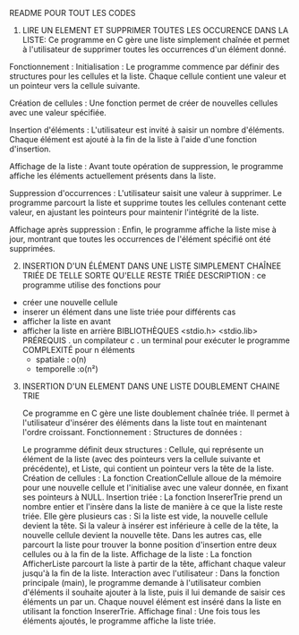 README POUR TOUT LES CODES

 1. LIRE UN ELEMENT ET SUPPRIMER TOUTES LES OCCURENCE DANS LA LISTE:
    Ce programme en C gère une liste simplement chaînée et permet à l'utilisateur de supprimer toutes les occurrences d'un élément donné.

Fonctionnement :
Initialisation : Le programme commence par définir des structures pour les cellules et la liste. Chaque cellule contient une valeur et un pointeur vers la cellule suivante.

Création de cellules : Une fonction permet de créer de nouvelles cellules avec une valeur spécifiée.

Insertion d'éléments : L'utilisateur est invité à saisir un nombre d'éléments. Chaque élément est ajouté à la fin de la liste à l'aide d'une fonction d'insertion.

Affichage de la liste : Avant toute opération de suppression, le programme affiche les éléments actuellement présents dans la liste.

Suppression d'occurrences : L'utilisateur saisit une valeur à supprimer. Le programme parcourt la liste et supprime toutes les cellules contenant cette valeur, en ajustant les pointeurs pour maintenir l'intégrité de la liste.

Affichage après suppression : Enfin, le programme affiche la liste mise à jour, montrant que toutes les occurrences de l'élément spécifié ont été supprimées.

2. INSERTION D'UN ÉLÉMENT DANS UNE LISTE SIMPLEMENT CHAÎNEE TRIÉE DE TELLE SORTE QU'ELLE RESTE TRIÉE 
DESCRIPTION : ce programme utilise des fonctions pour 
- créer une nouvelle cellule
- inserer un élément dans une liste triée pour différents cas
- afficher la liste en avant
- afficher la liste en arrière
  BIBLIOTHÈQUES
  <stdio.h>
  <stdio.lib>
  PRÉREQUIS
 . un compilateur c
 . un terminal pour exécuter le programme
  COMPLEXITÉ
  pour n éléments
  - spatiale : o(n)
  - temporelle :o(n²)
 

3. INSERTION D'UN ELEMENT DANS UNE LISTE DOUBLEMENT CHAINE TRIE

    Ce programme en C gère une liste doublement chaînée triée. Il permet à l'utilisateur d'insérer des éléments dans la liste tout en maintenant l'ordre croissant.
 Fonctionnement :
Structures de données :

    Le programme définit deux structures : Cellule, qui représente un élément de la liste (avec des pointeurs vers la cellule suivante et précédente), et Liste, qui contient un pointeur vers la tête de la liste.
Création de cellules :
     La fonction CreationCellule alloue de la mémoire pour une nouvelle cellule et l'initialise avec une valeur donnée, en fixant ses pointeurs à NULL.
Insertion triée :
      La fonction InsererTrie prend un nombre entier et l'insère dans la liste de manière à ce que la liste reste triée. Elle gère plusieurs cas :
Si la liste est vide, la nouvelle cellule devient la tête.
Si la valeur à insérer est inférieure à celle de la tête, la nouvelle cellule devient la nouvelle tête.
Dans les autres cas, elle parcourt la liste pour trouver la bonne position d'insertion entre deux cellules ou à la fin de la liste.
Affichage de la liste :
      La fonction AfficherListe parcourt la liste à partir de la tête, affichant chaque valeur jusqu'à la fin de la liste.
Interaction avec l'utilisateur :
       Dans la fonction principale (main), le programme demande à l'utilisateur combien d'éléments il souhaite ajouter à la liste, puis il lui demande de saisir ces éléments un par un. Chaque nouvel élément est inséré dans la liste en utilisant la fonction InsererTrie.
Affichage final :
     Une fois tous les éléments ajoutés, le programme affiche la liste triée.

